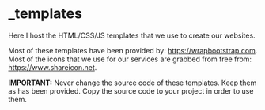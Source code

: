# _templates
Here I host the HTML/CSS/JS templates that we use to create our websites.

Most of these templates have been provided by: https://wrapbootstrap.com.
Most of the icons that we use for our services are grabbed from free from: https://www.shareicon.net.

**IMPORTANT:** Never change the source code of these templates. Keep them as has been provided. Copy the source code to your project in order to use them.